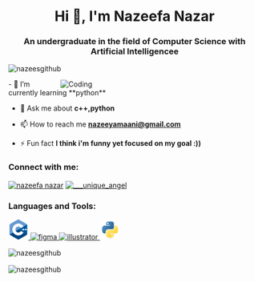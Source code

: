 <h1 align="center">Hi 👋, I'm Nazeefa Nazar</h1>
<h3 align="center">An undergraduate in the field of Computer Science with Artificial Intelligencee</h3>

<p align="left"> <img src="https://komarev.com/ghpvc/?username=nazeesgithub&label=Profile%20views&color=0e75b6&style=flat" alt="nazeesgithub" /> </p>
<img align="right" alt="Coding" width="400" src="https://dribbble.com/shots/15215756-Coding-Animation-Concept">
- 🌱 I’m currently learning **python**

- 💬 Ask me about **c++,python**

- 📫 How to reach me **nazeeyamaani@gmail.com**

- ⚡ Fun fact **I think i'm funny yet focused on my goal :))**

<h3 align="left">Connect with me:</h3>
<p align="left">
<a href="https://linkedin.com/in/nazeefa nazar" target="blank"><img align="center" src="https://raw.githubusercontent.com/rahuldkjain/github-profile-readme-generator/master/src/images/icons/Social/linked-in-alt.svg" alt="nazeefa nazar" height="30" width="40" /></a>
<a href="https://instagram.com/___unique_angel" target="blank"><img align="center" src="https://raw.githubusercontent.com/rahuldkjain/github-profile-readme-generator/master/src/images/icons/Social/instagram.svg" alt="___unique_angel" height="30" width="40" /></a>
</p>

<h3 align="left">Languages and Tools:</h3>
<p align="left"> <a href="https://www.w3schools.com/cpp/" target="_blank" rel="noreferrer"> <img src="https://raw.githubusercontent.com/devicons/devicon/master/icons/cplusplus/cplusplus-original.svg" alt="cplusplus" width="40" height="40"/> </a> <a href="https://www.figma.com/" target="_blank" rel="noreferrer"> <img src="https://www.vectorlogo.zone/logos/figma/figma-icon.svg" alt="figma" width="40" height="40"/> </a> <a href="https://www.adobe.com/in/products/illustrator.html" target="_blank" rel="noreferrer"> <img src="https://www.vectorlogo.zone/logos/adobe_illustrator/adobe_illustrator-icon.svg" alt="illustrator" width="40" height="40"/> </a> <a href="https://www.python.org" target="_blank" rel="noreferrer"> <img src="https://raw.githubusercontent.com/devicons/devicon/master/icons/python/python-original.svg" alt="python" width="40" height="40"/> </a> </p>

<p><img align="center" src="https://github-readme-stats.vercel.app/api/top-langs?username=nazeesgithub&show_icons=true&locale=en&layout=compact" alt="nazeesgithub" /></p>

<p><img align="center" src="https://github-readme-streak-stats.herokuapp.com/?user=nazeesgithub&" alt="nazeesgithub" /></p>

